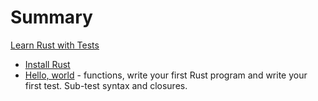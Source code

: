 # Summary

[Learn Rust with Tests](LRWT.md)

- [Install Rust](install_rust.md)
- [Hello, world](hello_world.md) - functions, write your first Rust program and write your first test. Sub-test syntax and closures.


